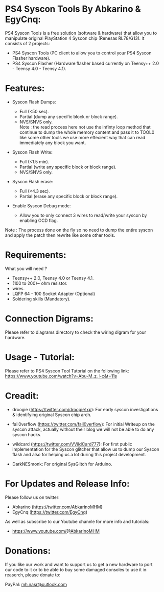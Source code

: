 PS4 Syscon Tools By Abkarino & EgyCnq:
=======================================
PS4 Syscon Tools is a free solution (software & hardware) that allow you to manipulate original PlayStation 4 Syscon chip (Renesas RL78/G13).
It consists of 2 projects:
- PS4 Syscon Tools (PC client to allow you to control your PS4 Syscon Flasher hardware).
- PS4 Syscon Flasher (Hardware flasher based currently on Teensy++ 2.0 - Teensy 4.0 - Teensy 4.1).

Features:
=======================================
- Syscon Flash Dumps: 
  -  Full (<50 sec). 
  -  Partial (dump any specific block or block range).
  -  NVS/SNVS only.  
Note : the read process here not use the infinty loop method that continue to dump the whole memory content and pass it to TOOL0 like some other tools we use more effecient way that can read immediately any block you want.  

- Syscon Flash Write: 
  - Full (<1.5 min). 
  - Partial (write any specific block or block range). 
  - NVS/SNVS only.    


- Syscon Flash erase: 
  - Full (<4.3 sec). 
  - Partial (erase any specific block or block range).

- Enable Syscon Debug mode: 
	- Allow you to only connect 3 wires to read/write your syscon by enabling OCD flag.
	
Note : 	The process done on the fly so no need to dump the entire syscon and apply the patch then rewrite like some other tools.

Requirements:
=======================================
What you will need ?

- Teensy++ 2.0, Teensy 4.0 or Teensy 4.1. 
- (100 to 200)~ ohm resistor. 
- wires. 
- LQFP 64 - 100 Socket Adapter (Optional) 
- Soldering skills (Mandatory).

Connection Digrams:
=======================================
Please refer to diagrams directory to check the wiring digram for your hardware.

Usage - Tutorial:
=======================================
Please refer to PS4 Syscon Tool Tutorial on the following link:
https://www.youtube.com/watch?v=Abu-M_z_I-c&t=11s

Creadit:
========================================
- droogie (https://twitter.com/droogie1xp):
	For early syscon investigations & identifying original Syscon chip arch.
	
- fail0verflow (https://twitter.com/fail0verflow):
	For initial Writeup on the syscon attack, actually without their blog we will not be able to do any syscon hacks.
	
- wildcard (https://twitter.com/VVildCard777):
	For first public implementation for the Syscon glitcher that allow us to dump our Syscon flash and also for helping us a lot during this project development.

- DarkNESmonk:
	For original SysGlitch for Arduino.
	
For Updates and Release Info:
=========================================
Please follow us on twitter:	
- Abkarino (https://twitter.com/AbkarinoMHM)
- EgyCnq (https://twitter.com/EgyCnq)

As well as subscribe to our Youtube channle for more info and tutorials:

- https://www.youtube.com/@AbkarinoMHM

Donations:
=========================================
If you like our work and want to support us to get a new hardware to port our code to it or to be able to buy some damaged consoles to use it in reaserch, please donate to:

PayPal: mh.nasr@outlook.com